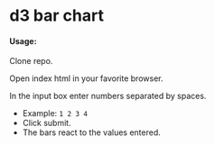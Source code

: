 # d3 bar chart

#### Usage:

Clone repo.

Open index html in your favorite browser.

In the input box enter numbers separated by spaces.
* Example: ```1 2 3 4```
* Click submit.
* The bars react to the values entered.
